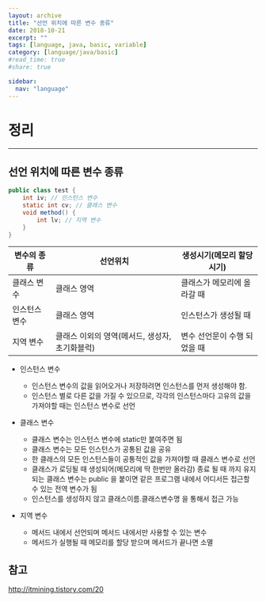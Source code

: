 ```yaml
---
layout: archive
title: "선언 위치에 따른 변수 종류"
date: 2018-10-21
excerpt: ""
tags: [language, java, basic, variable]
category: [language/java/basic]
#read_time: true
#share: true

sidebar:
  nav: "language"
---
```


# 정리

* * *

## 선언 위치에 따른 변수 종류

```java
public class test {
    int iv; // 인스턴스 변수
    static int cv; // 클래스 변수
    void method() {
        int lv; // 지역 변수
    }
}
```

| 변수의 종류   | 선언위치                                       | 생성시기(메모리 할당 시기)   |
|---------------|------------------------------------------------|------------------------------|
| 클래스 변수   | 클래스 영역                                    | 클래스가 메모리에 올라갈 때  |
| 인스턴스 변수 | 클래스 영역                                    | 인스턴스가 생성될 때         |
| 지역 변수     | 클래스 이외의 영역(메서드, 생성자, 초기화블럭) | 변수 선언문이 수행 되었을 때 |

* 인스턴스 변수
  * 인스턴스 변수의 값을 읽어오거나 저장하려면 인스턴스를 먼저 생성해야 함.
  * 인스턴스 별로 다른 값을 가질 수 있으므로, 각각의 인스턴스마다 고유의 값을 가져야할 때는 인스턴스 변수로 선언
* 클래스 변수
  * 클래스 변수는 인스턴스 변수에 static만 붙여주면 됨
  * 클래스 변수는 모든 인스턴스가 공통된 값을 공유
  * 한 클래스의 모든 인스턴스들이 공통적인 값을 가져야할 때 클래스 변수로 선언
  * 클래스가 로딩될 때 생성되어(메모리에 딱 한번만 올라감) 종료 될 때 까지 유지되는 클래스 변수는 public 을 붙이면 같은 프로그램 내에서 어디서든 접근할 수 있는 전역 변수가 됨
  * 인스턴스를 생성하지 않고 클래스이름.클래스변수명 을 통해서 접근 가능

* 지역 변수
  * 메서드 내에서 선언되며 메서드 내에서만 사용할 수 있는 변수
  * 메서드가 실행될 때 메모리를 할당 받으며 메서드가 끝나면 소멸

## 참고

<http://itmining.tistory.com/20>